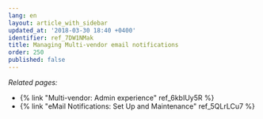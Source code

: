 ```yaml
---
lang: en
layout: article_with_sidebar
updated_at: '2018-03-30 18:40 +0400'
identifier: ref_7DW1NMak
title: Managing Multi-vendor email notifications
order: 250
published: false
---
```


_Related pages:_
   
   * {% link "Multi-vendor: Admin experience" ref_6kbIUy5R %}
   * {% link "eMail Notifications: Set Up and Maintenance" ref_5QLrLCu7 %}
